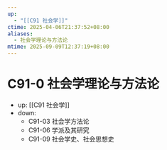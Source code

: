 ```yaml
---
up:
  - "[[C91 社会学]]"
ctime: 2025-04-06T21:37:52+08:00
aliases:
  - 社会学理论与方法论
mtime: 2025-09-09T12:37:19+08:00
---
```


# C91-0 社会学理论与方法论

- up: [[C91 社会学]]
- down:	
	- C91-03 社会学方法论
	- C91-06 学派及其研究
	- C91-09 社会学史、社会思想史
	

